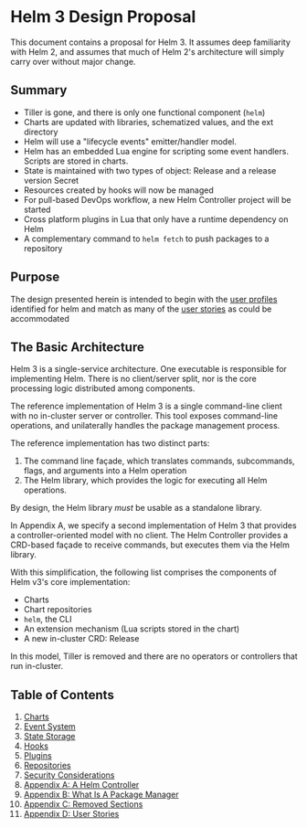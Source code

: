 # Helm 3 Design Proposal

This document contains a proposal for Helm 3. It assumes deep familiarity with
Helm 2, and assumes that much of Helm 2's architecture will simply carry over
without major change.

## Summary

- Tiller is gone, and there is only one functional component (`helm`)
- Charts are updated with libraries, schematized values, and the ext directory
- Helm will use a "lifecycle events" emitter/handler model.
- Helm has an embedded Lua engine for scripting some event handlers. Scripts are stored in charts.
- State is maintained with two types of object: Release and a release version Secret
- Resources created by hooks will now be managed
- For pull-based DevOps workflow, a new Helm Controller project will be started
- Cross platform plugins in Lua that only have a runtime dependency on Helm
- A complementary command to `helm fetch` to push packages to a repository

## Purpose

The design presented herein is intended to begin with the [user profiles](../user-profiles.md)
identified for helm and match as many of the [user stories](./helm-v3-user-stories.md)
as could be accommodated

## The Basic Architecture

Helm 3 is a single-service architecture. One executable is responsible for
implementing Helm. There is no client/server split, nor is the core processing
logic distributed among components.

The reference implementation of Helm 3 is a single command-line client with no
in-cluster server or controller. This tool exposes command-line operations, and
unilaterally handles the package management process.

The reference implementation has two distinct parts:

1. The command line façade, which translates commands, subcommands, flags, and
   arguments into a Helm operation
2. The Helm library, which provides the logic for executing all Helm
   operations.

By design, the Helm library _must_ be usable as a standalone library.

In Appendix A, we specify a second implementation of Helm 3 that provides a
controller-oriented model with no client. The Helm Controller provides a
CRD-based façade to receive commands, but executes them via the Helm library.

With this simplification, the following list comprises the components of Helm
v3's core implementation:

* Charts
* Chart repositories
* `helm`, the CLI
* An extension mechanism (Lua scripts stored in the chart)
* A new in-cluster CRD: Release

In this model, Tiller is removed and there are no operators or controllers that
run in-cluster.

## Table of Contents

1.  [Charts](./001-charts.md)
2.  [Event System](./002-events.md)
3.  [State Storage](./003-state.md)
4.  [Hooks](./004-hooks.md)
5.  [Plugins](./005-plugins.md)
6.  [Repositories](./006-repositories.md)
7.  [Security Considerations](./007-security.md)
8.  [Appendix A: A Helm Controller](./008-controller.md)
9.  [Appendix B: What Is A Package Manager](./009-package_manager.md)
10. [Appendix C: Removed Sections](010-removed.md)
11. [Appendix D: User Stories](011-user_stories.md)
